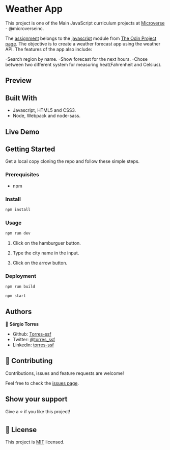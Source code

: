 # Weather App

This project is one of the Main JavaScript curriculum projects at [Microverse](https://https://www.microverse.org/) - @microverseinc.

The [assignment](https://www.theodinproject.com/courses/javascript/lessons/weather-app) belongs to the [javascript](https://www.theodinproject.com/courses/javascript) module from [The Odin Project page](https://www.theodinproject.com/home). The objective is to create a weather forecast app using the weather API. The features of the app also include:

-Search region by name.
-Show forecast for the next hours.
-Chose between two different system for measuring heat(Fahrenheit and Celsius).

## Preview

<!-- ![](./demo.gif) -->

## Built With

- Javascript, HTML5 and CSS3.
- Node, Webpack and node-sass.

## Live Demo

<!-- [Live Demo Link](https://ssf-restaurant-page.herokuapp.com/) -->

## Getting Started

Get a local copy cloning the repo and follow these simple steps.

### Prerequisites

- npm

### Install

```bash
npm install
```

### Usage

```bash
npm run dev
```

1. Click on the hamburguer button.

2. Type the city name in the input.

3. Click on the arrow button.

### Deployment

```bash
npm run build
```

```bash
npm start
```

## Authors

👤 **Sérgio Torres**

- Github: [Torres-ssf](https://github.com/Torres-ssf)
- Twitter: [@torres_ssf](https://twitter.com/torres_ssf)
- Linkedin: [torres-ssf](https://www.linkedin.com/in/torres-ssf/)


## 🤝 Contributing

Contributions, issues and feature requests are welcome!

Feel free to check the [issues page](https://github.com/Torres-ssf/javascript-weather-app/issues).

## Show your support

Give a ⭐️ if you like this project!


## 📝 License

This project is [MIT](./LICENSE) licensed.